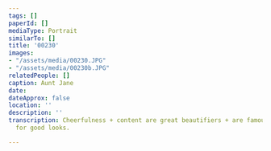 ```yaml
---
tags: []
paperId: []
mediaType: Portrait
similarTo: []
title: '00230'
images:
- "/assets/media/00230.JPG"
- "/assets/media/00230b.JPG"
relatedPeople: []
caption: Aunt Jane
date: 
dateApprox: false
location: ''
description: ''
transcription: Cheerfulness + content are great beautifiers + are famous preservers
  for good looks.

---
```

